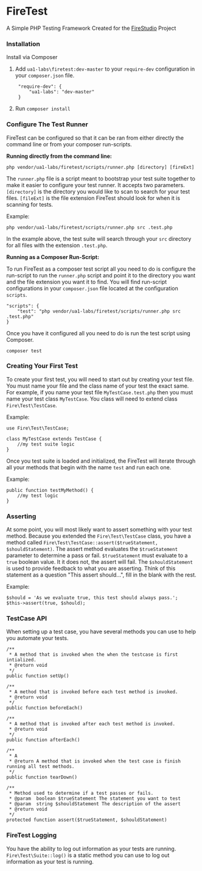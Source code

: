 # FireTest

A Simple PHP Testing Framework Created for the [FireStudio](https://github.com/ua1-labs/firestudio) Project

### Installation

Install via Composer

1. Add `ua1-labs\firetest:dev-master` to your `require-dev` configuration in your `composer.json` file.

        "require-dev": {
            "ua1-labs": "dev-master"
        }

2. Run `composer install`

### Configure The Test Runner

FireTest can be configured so that it can be ran from either directly the command line or from your composer run-scripts.

**Running directly from the command line:**

    php vendor/ua1-labs/firetest/scripts/runner.php [directory] [fireExt]

The `runner.php` file is a script meant to bootstrap your test suite together to make it easier to configure your test runner. It accepts two parameters. `[directory]` is the directory you would like to scan to search for your test files. `[fileExt]` is the file extension FireTest should look for when it is scanning for tests.

Example:

    php vendor/ua1-labs/firetest/scripts/runner.php src .test.php

In the example above, the test suite will search through your `src` directory for all files with the extension `.test.php`.

**Running as a Composer Run-Script:**

To run FireTest as a composer test script all you need to do is configure the run-script to run the `runner.php` script and point it to the directory you want and the file extension you want it to find. You will find run-script configurations in your `composer.json` file located at the configuration `scripts`.

    "scripts": {
        "test": "php vendor/ua1-labs/firetest/scripts/runner.php src .test.php"
    }

Once you have it configured all you need to do is run the test script using Composer.

    composer test

### Creating Your First Test

To create your first test, you will need to start out by creating your test file. You must name your file and the class name of your test the exact same. For example, if you name your test file `MyTestCase.test.php` then you must name your test class `MyTestCase`. You class will need to extend class `Fire\Test\TestCase`.

Example:

    use Fire\Test\TestCase;

    class MyTestCase extends TestCase {
        //my test suite logic
    }

Once you test suite is loaded and initialized, the FireTest will iterate through all your methods that begin with the name `test` and run each one.

Example:

    public function testMyMethod() {
        //my test logic
    }

### Asserting

At some point, you will most likely want to assert something with your test method. Because you extended the `Fire\Test\TestCase` class, you have a method called `Fire\Test\TestCase::assert($trueStatement, $shouldStatement)`. The assert method evaluates the `$trueStatement` parameter to determine a pass or fail. `$trueStatement` must evaluate to a `true` boolean value. It it does not, the assert will fail. The `$shouldStatement` is used to provide feedback to what you are asserting. Think of this statement as a question "This assert should...", fill in the blank with the rest.

Example:

    $should = 'As we evaluate true, this test should always pass.';
    $this->assert(true, $should);

### TestCase API

When setting up a test case, you have several methods you can use to help you automate your tests.

    /**
     * A method that is invoked when the when the testcase is first intialized.
     * @return void
     */
    public function setUp()

    /**
     * A method that is invoked before each test method is invoked.
     * @return void
     */
    public function beforeEach()

    /**
     * A method that is invoked after each test method is invoked.
     * @return void
     */
    public function afterEach()

    /**
     * A
     * @return A method that is invoked when the test case is finish running all test methods.
     */
    public function tearDown()

    /**
     * Method used to determine if a test passes or fails.
     * @param  boolean $trueStatement The statement you want to test
     * @param  string $shouldStatement The description of the assert
     * @return void
     */
    protected function assert($trueStatement, $shouldStatement)

### FireTest Logging

You have the ability to log out information as your tests are running. `Fire\Test\Suite::log()` is a static method you can use to log out information as your test is running.
